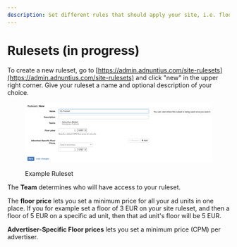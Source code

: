 ```yaml
---
description: Set different rules that should apply your site, i.e. floor pricing.
---
```


# Rulesets (in progress)

To create a new ruleset, go to [https://admin.adnuntius.com/site-rulesets](https://admin.adnuntius.com/site-rulesets) and click "new" in the upper right corner. Give your ruleset a name and optional description of your choice.

<figure><img src="../../../../.gitbook/assets/Screenshot 2023-09-08 at 1.40.00 pm.png" alt=""><figcaption><p>Example Ruleset</p></figcaption></figure>

The **Team** determines who will have access to your ruleset.

The **floor price** lets you set a minimum price for all your ad units in one place. If you for example set a floor of 3 EUR on your site ruleset, and then a floor of 5 EUR on a specific ad unit, then that ad unit's floor will be 5 EUR.&#x20;

**Advertiser-Specific Floor prices** lets you set a minimum price (CPM) per advertiser.&#x20;
